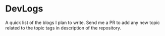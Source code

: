 # DevLogs
A quick list of the blogs I plan to write. Send me a PR to add any new topic related to the topic tags in description of the repository.
